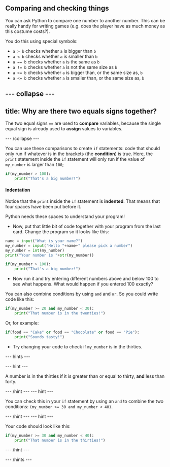 ## Comparing and checking things

You can ask Python to compare one number to another number. This can be really handy for writing games (e.g. does the player have as much money as this costume costs?). 

You do this using special symbols:
* `a > b` checks whether `a` is bigger than `b`
* `a < b` checks whether `a` is smaller than `b`
* `a == b` checks whether `a` is the same as `b`
* `a != b` checks whether `a` is not the same size as `b`
* `a >= b` checks whether `a` is bigger than, or the same size as, `b`
* `a <= b` checks whether `a` is smaller than, or the same size as, `b`  

--- collapse ---
---
title: Why are there two equals signs together?
---

The two equal signs `==` are used to **compare** variables, because the single equal sign is already used to **assign** values to variables.

--- /collapse ---

You can use these comparisons to create `if` statements: code that should only run if whatever is in the brackets (the **condition**) is true. Here, the `print` statement inside the `if` statement will only run if the value of `my_number` is larger than `100`;

```python
if(my_number > 100):
    print("That's a big number!")
```

#### Indentation
Notice that the `print` inside the `if` statement is **indented**. That means that four spaces have been put before it.

Python needs these spaces to understand your program!

+ Now, put that little bit of code together with your program from the last card. Change the program so it looks like this:
    
```python
name = input("What is your name?")
my_number = input("Hello "+name+" please pick a number")
my_number = int(my_number)
print("Your number is "+str(my_number))

if(my_number > 100):
    print("That's a big number!")
```

+ Now run it and try entering different numbers above and below 100 to see what happens. What would happen if you entered 100 exactly?

You can also combine conditions by using `and` and `or`. So you could write code like this:
```python
if(my_number >= 20 and my_number < 30):
    print("That number is in the twenties!")
```
Or, for example:
```python
if(food == "Cake" or food == "Chocolate" or food == "Pie"):
    print("Sounds tasty!")
```

+ Try changing your code to check if `my_number` is in the thirties.

--- hints ---

--- hint ---

A number is in the thirties if it is greater than or equal to thirty, **and** less than forty.

--- /hint ---
--- hint ---

You can check this in your `if` statement by using an `and` to combine the two conditions: `(my_number >= 30 and my_number < 40)`.

--- /hint ---
--- hint ---

Your code should look like this:

```python
if(my_number >= 30 and my_number < 40):
    print("That number is in the thirties!")
```

--- /hint ---

--- /hints ---
